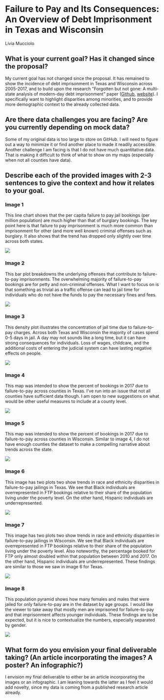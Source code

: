 # Failure to Pay and Its Consequences: An Overview of Debt Imprisonment in Texas and Wisconsin

Livia Mucciolo

## What is your current goal? Has it changed since the proposal?
My current goal has not changed since the proposal. It has remained to show the 
incidence of debt imprisonment in Texas and Wisconsin across 2005-2017, and 
to build upon the research "Forgotten but not gone: A multi-state analysis of 
modern-day debt imprisonment" paper ([Github](https://github.com/stanford-policylab/debt),
[website](https://policylab.hks.harvard.edu/debtors-prisons/)). I specifically
want to highlight disparities among minorities, and to provide more demographic
context to the already collected data.

## Are there data challenges you are facing? Are you currently depending on mock data?
Some of my original data is too large to store on GitHub. I will need to figure out a way to minimize it or
find another place to made it readily accessible. Another challenge I am facing is that I do not 
have much quantitative data. That is making it difficult to think of what to show
on my maps (especially when not all counties have data).

## Describe each of the provided images with 2-3 sentences to give the context and how it relates to your goal.

### Image 1

This line chart shows that the per capita failure to pay jail bookings (per million
population) are much higher than that of burglary bookings. The key point here is
that failure to pay imprisonment is much more common than imprisonment for other
(and more well known) criminal offenses such as burglary. It also shows that the
trend has dropped only slightly over time across both states. 

![](fig1.png)

### Image 2

This bar plot breakdowns the underlying offenses that contribute to failure-to-pay
imprisonments. The overwhelming majority of failure-to-pay bookings are for 
petty and non-criminal offenses. What I want to focus on is that something as 
trivial as a traffic offense can lead to jail time for individuals who do not
have the funds to pay the necessary fines and fees. 

![](fig2.png)

### Image 3

This density plot illustrates the concentration of jail time due to failure-to-pay
charges. Across both Texas and Wisconsin the majority of cases spend 0-5 days in 
jail. A day may not sounds like a long time, but it can have strong consequences for
individuals. Loss of wages, childcare, and the additional costs of entering the 
judicial system can have lasting negative effects on people.

![](fig3.png)

### Image 4

This map was intended to show the percent of bookings in 2017 due to failure-to-pay
across counties in Texas. I've run into an issue that not all counties have sufficient
data though. I am open to new suggestions on what would be other useful measures
to include at a county level. 

![](fig4.png)

### Image 5

This map was intended to show the percent of bookings in 2017 due to failure-to-pay
across counties in Wisconsin. Similar to image 4, I do not have enough counties
the dataset to make a compelling narrative about trends across the state.

![](fig5.png)

### Image 6

This image has two plots two show trends in race and ethnicity disparities in 
failure-to-pay jailings in Texas. We see that Black individuals are overrepresented
in FTP bookings relative to their share of the population living under the poverty
level. On the other hand, Hispanic individuals are underrepresented.


![](fig6.png)

### Image 7

This image has two plots two show trends in race and ethnicity disparities in 
failure-to-pay jailings in Wisconsin. We see that Black individuals are overrepresented
in FTP bookings relative to their share of the population living under the poverty
level. Also noteworthy, the percentage booked for FTP only almost doubled
within that population between 2010 and 2017. On the other hand, Hispanic 
individuals are underrepresented. These findings are similar to those we saw in 
image 6 for Texas.

![](fig8.png7)

### Image 8

This population pyramid shows how many females and males that were jailed for only
failure-to-pay are in the dataset by age groups. I would like the viewer to take
away that mostly men are imprisoned for failure-to-pay and that imprisonment affects
younger individuals. These findings are to be expected, but it is nice to contextualize
the numbers, especially separated by gender.

![](fig8.png)

## What form do you envision your final deliverable taking? (An article incorporating the images? A poster? An infographic?)
I envision my final deliverable to either be an article incorporating the images or an infographic. I am leaning towards the latter as I feel it would add novelty, since my data is coming from a published research article already.
